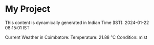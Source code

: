 # My Project

This content is dynamically generated in Indian Time (IST): 2024-01-22 08:15:01 IST


Current Weather in Coimbatore:
Temperature: 21.88 °C
Condition: mist
